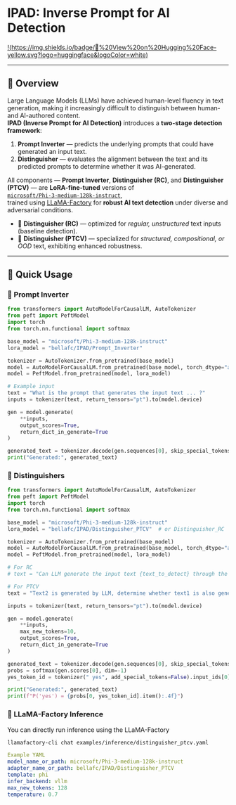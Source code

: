 # IPAD: Inverse Prompt for AI Detection  

[!(https://img.shields.io/badge/🤗%20View%20on%20Hugging%20Face-yellow.svg?logo=huggingface&logoColor=white)](https://huggingface.co/bellafc/IPAD)

---

## 📘 Overview

Large Language Models (LLMs) have achieved human-level fluency in text generation, making it increasingly difficult to distinguish between human- and AI-authored content.  
**IPAD (Inverse Prompt for AI Detection)** introduces a **two-stage detection framework**:

1. **Prompt Inverter** — predicts the underlying prompts that could have generated an input text.  
2. **Distinguisher** — evaluates the alignment between the text and its predicted prompts to determine whether it was AI-generated.

All components — **Prompt Inverter**, **Distinguisher (RC)**, and **Distinguisher (PTCV)** — are **LoRA-fine-tuned** versions of  
[`microsoft/Phi-3-medium-128k-instruct`](https://huggingface.co/microsoft/Phi-3-medium-128k-instruct),  
trained using [LLaMA-Factory](https://github.com/hiyouga/LLaMA-Factory) for **robust AI text detection** under diverse and adversarial conditions.

- 🧩 **Distinguisher (RC)** — optimized for *regular, unstructured* text inputs (baseline detection).  
- 🔬 **Distinguisher (PTCV)** — specialized for *structured, compositional, or OOD* text, exhibiting enhanced robustness.

---

## 🚀 Quick Usage

### 🧠 Prompt Inverter

```python
from transformers import AutoModelForCausalLM, AutoTokenizer
from peft import PeftModel
import torch
from torch.nn.functional import softmax

base_model = "microsoft/Phi-3-medium-128k-instruct"
lora_model = "bellafc/IPAD/Prompt_Inverter"

tokenizer = AutoTokenizer.from_pretrained(base_model)
model = AutoModelForCausalLM.from_pretrained(base_model, torch_dtype="auto", device_map="auto")
model = PeftModel.from_pretrained(model, lora_model)

# Example input
text = "What is the prompt that generates the input text ... ?"
inputs = tokenizer(text, return_tensors="pt").to(model.device)

gen = model.generate(
    **inputs,
    output_scores=True,
    return_dict_in_generate=True
)

generated_text = tokenizer.decode(gen.sequences[0], skip_special_tokens=True)
print("Generated:", generated_text)
```

### 🧩 Distinguishers
```python
from transformers import AutoModelForCausalLM, AutoTokenizer
from peft import PeftModel
import torch
from torch.nn.functional import softmax

base_model = "microsoft/Phi-3-medium-128k-instruct"
lora_model = "bellafc/IPAD/Distinguisher_PTCV"  # or Distinguisher_RC

tokenizer = AutoTokenizer.from_pretrained(base_model)
model = AutoModelForCausalLM.from_pretrained(base_model, torch_dtype="auto", device_map="auto")
model = PeftModel.from_pretrained(model, lora_model)

# For RC
# text = "Can LLM generate the input text {text_to_detect} through the prompt {prompt_generated_by_PI}?"

# For PTCV
text = "Text2 is generated by LLM, determine whether text1 is also generated by LLM with a similar prompt. Text1: ... . Text2: ... ."

inputs = tokenizer(text, return_tensors="pt").to(model.device)

gen = model.generate(
    **inputs,
    max_new_tokens=10,
    output_scores=True,
    return_dict_in_generate=True
)

generated_text = tokenizer.decode(gen.sequences[0], skip_special_tokens=True)
probs = softmax(gen.scores[0], dim=-1)
yes_token_id = tokenizer(" yes", add_special_tokens=False).input_ids[0]

print("Generated:", generated_text)
print(f"P('yes') = {probs[0, yes_token_id].item():.4f}")
```

### 🧰 LLaMA-Factory Inference
You can directly run inference using the LLaMA-Factory
```bash
llamafactory-cli chat examples/inference/distinguisher_ptcv.yaml
```
```yaml
Example YAML
model_name_or_path: microsoft/Phi-3-medium-128k-instruct
adapter_name_or_path: bellafc/IPAD/Distinguisher_PTCV
template: phi
infer_backend: vllm
max_new_tokens: 128
temperature: 0.7
```
